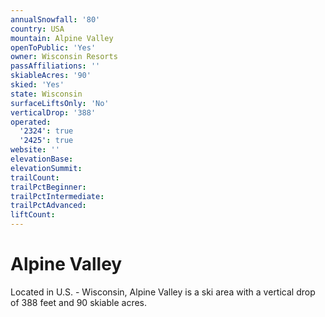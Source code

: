```yaml
---
annualSnowfall: '80'
country: USA
mountain: Alpine Valley
openToPublic: 'Yes'
owner: Wisconsin Resorts
passAffiliations: ''
skiableAcres: '90'
skied: 'Yes'
state: Wisconsin
surfaceLiftsOnly: 'No'
verticalDrop: '388'
operated:
  '2324': true
  '2425': true
website: ''
elevationBase:
elevationSummit:
trailCount:
trailPctBeginner:
trailPctIntermediate:
trailPctAdvanced:
liftCount:
---
```



# Alpine Valley

Located in U.S. - Wisconsin, Alpine Valley is a ski area with a vertical drop of 388 feet and 90 skiable acres.
